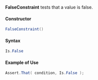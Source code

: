 **FalseConstraint** tests that a value is false.

#### Constructor

```C#
FalseConstraint()
```

#### Syntax

```C#
Is.False
```

#### Example of Use

```C#
Assert.That( condition, Is.False );
```


